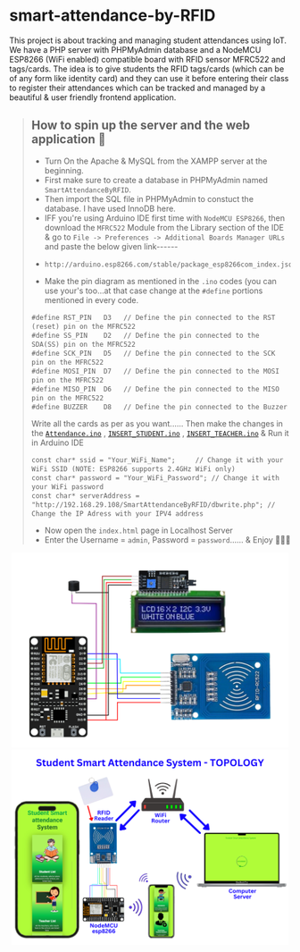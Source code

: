 # smart-attendance-by-RFID


This project is about tracking and managing student attendances using IoT. We have a PHP server with PHPMyAdmin database and a NodeMCU ESP8266 (WiFi enabled) compatible board with RFID sensor MFRC522 and tags/cards. The idea is to give students the RFID tags/cards (which can be of any form like identity card) and they can use it before entering their class to register their attendances which can be tracked and managed by a beautiful & user friendly frontend application.

> ## How to spin up the server and the web application 🚀
> - Turn On the Apache & MySQL from the XAMPP server at the beginning.
> - First make sure to create a database in PHPMyAdmin named ```SmartAttendanceByRFID```.
> - Then import the SQL file in PHPMyAdmin to constuct the database. I have used InnoDB here.
> - IFF you're using Arduino IDE first time with ```NodeMCU ESP8266```, then download the ```MFRC522``` Module from the Library section of the IDE & go to ```File -> Preferences -> Additional Boards Manager URLs``` and paste the below given link------
> - ```
>   http://arduino.esp8266.com/stable/package_esp8266com_index.json
>   ```
> - Make the pin diagram as mentioned in the ```.ino``` codes (you can use your's too...at that case change at the ```#define``` portions mentioned in every code.  
> ```
> #define RST_PIN   D3   // Define the pin connected to the RST (reset) pin on the MFRC522
> #define SS_PIN    D2   // Define the pin connected to the SDA(SS) pin on the MFRC522
> #define SCK_PIN   D5   // Define the pin connected to the SCK pin on the MFRC522
> #define MOSI_PIN  D7   // Define the pin connected to the MOSI pin on the MFRC522
> #define MISO_PIN  D6   // Define the pin connected to the MISO pin on the MFRC522  
> #define BUZZER    D8   // Define the pin connected to the Buzzer
> ```
> Write all the cards as per as you want......
> Then make the changes in the <a href="https://github.com/arkyaray2002/smart-attendance-by-RFID/blob/main/Attendance/Attendance.ino">```Attendance.ino```</a> , <a href="https://github.com/arkyaray2002/smart-attendance-by-RFID/blob/main/INSERT_STUDENT/INSERT_STUDENT.ino">```INSERT_STUDENT.ino```</a> , <a href="https://github.com/arkyaray2002/smart-attendance-by-RFID/blob/main/INSERT_TEACHER/INSERT_TEACHER.ino">```INSERT_TEACHER.ino```</a> & Run it in Arduino IDE
> ```
> const char* ssid = "Your_WiFi_Name";     // Change it with your WiFi SSID (NOTE: ESP8266 supports 2.4GHz WiFi only)
> const char* password = "Your_WiFi_Password"; // Change it with your WiFi password
> const char* serverAddress = "http://192.168.29.108/SmartAttendanceByRFID/dbwrite.php"; // Change the IP Adress with your IPV4 address
> ```
> - Now open the ```index.html``` page in Localhost Server
> - Enter the Username = ```admin```, Password = ```password```...... & Enjoy 🎉🎉🎉

<center>
<img src="./images/RFID PROJECT - BLUEPRINT.png" alt="RFID PROJECT - BLUEPRINT.png" width="496" height="350">
<img src="./images/RFID PROJECT - TOPOLOGY.png" alt="RFID PROJECT - TOPOLOGY.png" width="496" height="350">
</center>
